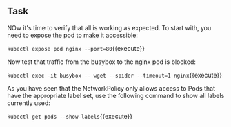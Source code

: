 ## Task
NOw it's time to verify that all is working as expected. To start with, you need to expose the pod to make it accessible:

`kubectl expose pod nginx --port=80`{{execute}}

Now test that traffic from the busybox to the nginx pod is blocked:

`kubectl exec -it busybox -- wget --spider --timeout=1 nginx`{{execute}}

As you have seen that the NetworkPolicy only allows access to Pods that have the appropriate label set, use the following command to show all labels currently used:

`kubectl get pods --show-labels`{{execute}}
